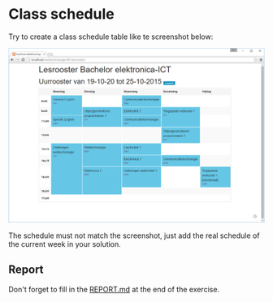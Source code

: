 # Class schedule

Try to create a class schedule table like te screenshot below:

![Example](img/example.png)

The schedule must not match the screenshot, just add the real schedule of the current week in your solution.

## Report

Don't forget to fill in the [REPORT.md](REPORT.md) at the end of the exercise.
